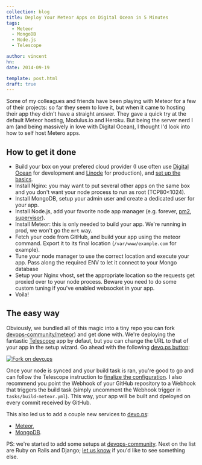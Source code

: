 ```yaml
---
collection: blog
title: Deploy Your Meteor Apps on Digital Ocean in 5 Minutes
tags:
  - Meteor
  - MongoDB
  - Node.js
  - Telescope

author: vincent
hn:
date: 2014-09-19

template: post.html
draft: true
---
```


Some of my colleagues and friends have been playing with Meteor for a few of their projects: so far they seem to love it, but when it came to hosting their app they didn't have a straight answer. They gave a quick try at the default Meteor hosting, Modulus.io and Heroku. But being the server nerd I am (and being massively in love with Digital Ocean), I thought I'd look into how to self host Metero apps.

## How to get it done

- Build your box on your prefered cloud provider (I use often use [Digital Ocean](http://digitalocean.com) for development and [Linode](http://Linode.com) for production), and [set up the basics](http://devo.ps/blog/basic-setup-for-a-new-linux-server/).
- Install Nginx: you may want to put several other apps on the same box and you don't want your node process to run as root (TCP80<1024).
- Install MongoDB, setup your admin user and create a dedicated user for your app.
- Install Node.js, add your favorite node app manager (e.g. forever, [pm2](http://devo.ps/blog/goodbye-node-forever-hello-pm2/), [supervisor](http://supervisord.org/)).
- Install Meteor: this is only needed to build your app. We're running in prod, we won't go the `mrt` way.
- Fetch your code from GitHub, and build your app  using the meteor command. Export it to its final location (`/var/www/example.com` for example).
- Tune your node manager to use the correct location and execute your app. Pass along the required ENV to let it connect to your Mongo database
- Setup your Nginx vhost, set the appropriate location so the requests get proxied over to your node process. Beware you need to do some custom tuning if you've enabled websocket in your app.
- Voila!

## The easy way

Obviously, we bundled all of this magic into a tiny repo you can fork [devops-community/meteor](https://github.com/devops-community/meteor)) and get done with. We're deploying the fantastic [Telescope](http://telesc.pe) app by defaut, but you can change the URL to that of your app in the setup wizard. Go ahead with the following [devo.ps button](http://devo.ps/blog/one-click-deploy-of-your-infrastructure/):

<a href='https://app.devo.ps/#/fork?git_url=https://github.com/devops-community/meteor' target='_blank'>![Fork on devo.ps](https://app.devo.ps/assets/images/fork.png)</a>

Once your node is synced and your build task is ran, you're good to go and can follow the Telescope instruction to [finalize the configuration](http://www.telesc.pe/docs/configuring-telescope/). I also recommend you point the Webhook of your GitHub repository to a Webhook that triggers the build task (simply uncomment the Webhook trigger in `tasks/build-meteor.yml`). This way, your app will be built and dpeloyed on every commit received by GitHub.

This also led us to add a couple new services to [devo.ps](http://devo.ps):

- [Meteor](http://docs.devo.ps/services/meteor/),
- [MongoDB](http://docs.devo.ps/services/mongodb/).

PS: we're started to add some setups at [devops-community](https://github.com/devops-community). Next on the list are Ruby on Rails and Django; [let us know](http://twitter.com/devo_ps) if you'd like to see something else.

